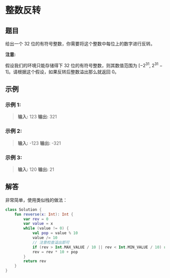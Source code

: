 # 整数反转

## 题目

给出一个 32 位的有符号整数，你需要将这个整数中每位上的数字进行反转。

**注意:**

假设我们的环境只能存储得下 32 位的有符号整数，则其数值范围为 [−2<sup>31</sup>,  2<sup>31</sup> − 1]。请根据这个假设，如果反转后整数溢出那么就返回 0。

## 示例

### 示例 1:

> **输入:** 123
> **输出:** 321

###  示例 2:

> **输入:** -123
> **输出:** -321

### 示例 3:

> **输入:** 120
> **输出:** 21

## 解答

非常简单，使用类似栈的做法：

```kotlin
class Solution {
    fun reverse(x: Int): Int {
        var rev = 0
        var value = x
        while (value != 0) {
            val pop = value % 10
            value /= 10
            // 注意检查溢出即可
            if (rev > Int.MAX_VALUE / 10 || rev < Int.MIN_VALUE / 10) return 0
            rev = rev * 10 + pop
        }
        return rev
    }
}
```

